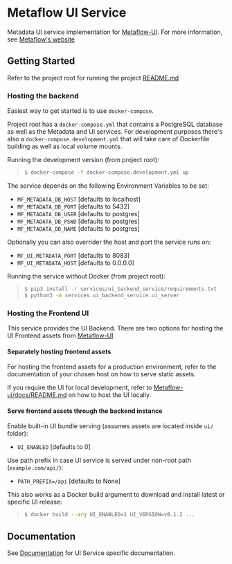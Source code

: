 # Metaflow UI Service

Metadata UI service implementation for [Metaflow-UI](https://github.com/Netflix/metaflow-ui).
For more information, see [Metaflow's website](http://docs.metaflow.org)

## Getting Started

Refer to the project root for running the project [README.md](../../README.md)

### Hosting the backend

Easiest way to get started is to use `docker-compose`.

Project root has a `docker-compose.yml` that contains a PostgreSQL database as well as the Metadata and UI services.
For development purposes there's also a `docker-compose.development.yml` that will take care of Dockerfile building as well as local volume mounts.

Running the development version (from project root):

> ```sh
> $ docker-compose -f docker-compose.development.yml up
> ```

The service depends on the following Environment Variables to be set:

- `MF_METADATA_DB_HOST` [defaults to localhost]
- `MF_METADATA_DB_PORT` [defaults to 5432]
- `MF_METADATA_DB_USER` [defaults to postgres]
- `MF_METADATA_DB_PSWD` [defaults to postgres]
- `MF_METADATA_DB_NAME` [defaults to postgres]

Optionally you can also overrider the host and port the service runs on:

- `MF_UI_METADATA_PORT` [defaults to 8083]
- `MF_UI_METADATA_HOST` [defaults to 0.0.0.0]


Running the service without Docker (from project root):

> ```sh
> $ pip3 install -r services/ui_backend_service/requirements.txt
> $ python3 -m services.ui_backend_service.ui_server
> ```
### Hosting the Frontend UI

This service provides the UI Backend. There are two options for hosting the UI Frontend assets from [Metaflow-UI](https://github.com/Netflix/metaflow-ui)

#### Separately hosting frontend assets

For hosting the frontend assets for a production environment, refer to the documentation of your chosen host on how to serve static assets.

If you require the UI for local development, refer to [Metaflow-ui/docs/README.md](https://github.com/Netflix/metaflow-ui/blob/master/docs/README.md) on how to host the UI locally.

#### Serve frontend assets through the backend instance 

Enable built-in UI bundle serving (assumes assets are located inside `ui/` folder):

- `UI_ENABLED` [defaults to 0]

Use path prefix in case UI service is served under non-root path (`example.com/api/`):

- `PATH_PREFIX=/api` [defaults to None]

This also works as a Docker build argument to download and install latest or specific UI release:

> ```sh
> $ docker build --arg UI_ENABLED=1 UI_VERSION=v0.1.2 ...
> ```

## Documentation

See [Documentation](docs/README.md) for UI Service specific documentation.
